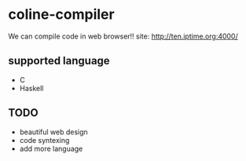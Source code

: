 # coline-compiler
We can compile code in web browser!!
site: http://ten.iptime.org:4000/
## supported language
* C
* Haskell

## TODO
* beautiful web design
* code syntexing
* add more language
